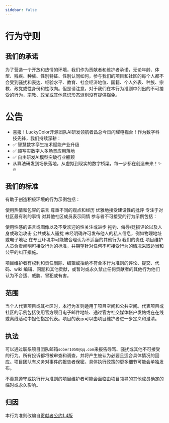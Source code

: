 ```yaml
---
sidebar: false
---
```

# 行为守则
## 我们的承诺
为了营造一个开放和热情的环境，我们作为贡献者和维护者承诺，无论年龄、体型、残疾、种族、性别特征、性别认同如何，参与我们的项目和社区的每个人都不会受到骚扰和表达、经验水平、教育、社会经济地位、国籍、个人外表、种族、宗教、政党或性身份和性取向。但是请注意，对于我们在本行为准则中列出的不可接受的行为，宗教、政党或其他意识形态派别没有提供豁免。


# 公告
- 喜报！LuckyColor开源团队AI研发领航者昌总今日闪耀电视台！作为数字科技先锋，我们持续深耕：
- ✅ 智慧数字孪生技术赋能产业升级
- ✅ 超写实数字人多场景应用落地
- ✅ 自主研发AI模型突破行业瓶颈
- 从算法研发到场景落地，从虚拟到现实的数字桥梁，每一步都在创造未来！✨🔥



## 我们的标准
有助于创造积极环境的行为示例包括：

使用热情和包容的语言
尊重不同的观点和经历
优雅地接受建设性的批评
专注于对社区最有利的事情
对其他社区成员表示同情
参与者不可接受的行为示例包括：

使用性感的语言或图像以及不受欢迎的性关注或进步
拖钓、侮辱/贬损评论以及人身或政治攻击
公共或私人骚扰
未经明确许可发布他人的私人信息，例如物理地址或电子地址
在专业环境中可能被合理认为不适当的其他行为
我们的责任
项目维护人员负责阐明可接受行为的标准，并期望针对任何不可接受行为的情况采取适当和公平的纠正措施。

项目维护者有权利和责任删除、编辑或拒绝不符合本行为准则的评论、提交、代码、wiki 编辑、问题和其他贡献，或暂时或永久禁止任何贡献者的其他行为他们认为不合适、威胁、冒犯或有害。

## 范围
当个人代表项目或其社区时，本行为准则适用于项目空间和公共空间。代表项目或社区的示例包括使用官方项目电子邮件地址、通过官方社交媒体帐户发帖或在在线或离线活动中担任指定代表。项目的表示可以由项目维护者进一步定义和澄清。

## 执法
可以通过联系项目团队邮箱`sober1050@qq.com`来报告辱骂、骚扰或其他不可接受的行为。所有投诉都将被审查和调查，并将产生被认为必要且适合具体情况的回应。项目团队有义务对事件的报告者保密。具体执行政策的更多细节可能会单独发布。

不善意遵守或执行行为准则的项目维护者可能会面临由项目领导的其他成员确定的临时或永久影响。

## 归因
本行为准则改编自[贡献者公约1.4版](https://www.contributor-covenant.org/version/1/4/code-of-conduct.html)


